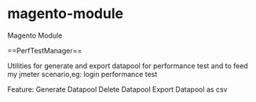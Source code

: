 magento-module
==============

Magento Module

==PerfTestManager==

Utilities for generate and export datapool for performance test 
and to feed my jmeter scenario,eg: login performance test 

Feature:
Generate Datapool
Delete Datapool
Export Datapool as csv
